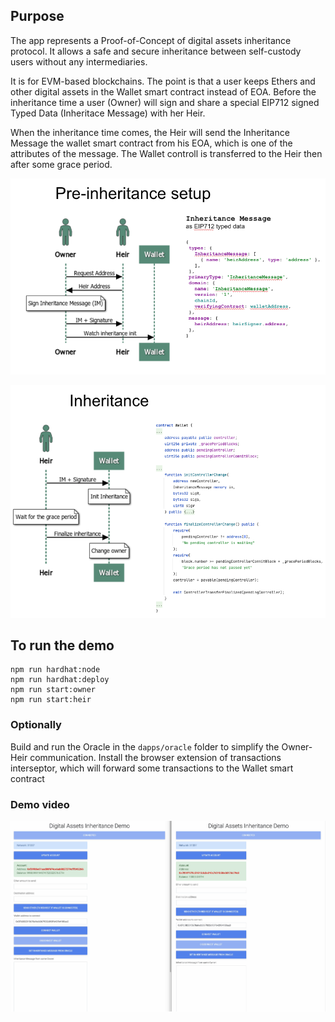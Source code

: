 ## Purpose

The app represents a Proof-of-Concept of digital assets inheritance protocol. It allows a safe and secure inheritance between self-custody users without any intermediaries.

It is for EVM-based blockchains. The point is that a user keeps Ethers and other digital assets in the Wallet smart contract instead of EOA. Before the inheritance time a user (Owner) will sign and share a special EIP712 signed Typed Data (Inheritace Message) with her Heir.

When the inheritance time comes, the Heir will send the Inheritance Message the wallet smart contract from his EOA, which is one of the attributes of the message. The Wallet controll is transferred to the Heir then after some grace period.

![pre-inheritance.png](pre-inheritance.png)

![inheritance.png](inheritance.png)

## To run the demo

```
npm run hardhat:node
npm run hardhat:deploy
npm run start:owner
npm run start:heir
```
### Optionally
Build and run the Oracle in the ```dapps/oracle``` folder to simplify the Owner-Heir communication.
Install the browser extension of transactions interseptor, which will forward some transactions to the Wallet smart contract

### Demo video

[![Demo video](Screenshot.png)](https://youtu.be/8OJOFUVqDZs "Demo video")
